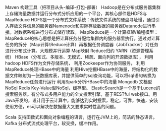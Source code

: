 Maven 构建工具（把项目从头-编译-打包-部署）
Hadoop是在分布式服务器集群上存储海量数据并运行分布式分析应用的一个平台，其核心部件是HDFS与MapReduce
HDFS是一个分布式文件系统：传统文件系统的硬盘寻址慢，通过引入存放文件信息的服务器Namenode和实际存放数据的服务器Datanode进行串接。对数据系统进行分布式储存读取。
MapReduce是一个计算框架/编程模型：MapReduce的核心思想是把计算任务分配给集群内的服务器里执行。通过对计算任务的拆分（Map计算\Reduce计算）再根据任务调度器（JobTracker）对任务进行分布式计算。大规模并行运算
Map映射
Reduce归约
YARN（资源管理系统）
HBase（分布式、多版本、无模式、稀疏、面向列的开源数据库），
利用hadoop HDFS作为文件存储系统，
利用Zookeeper作为协同服务，
利用MapReduce处理HBase中的海量
利用Hive挖掘HBase中的海量，将结构化的数据文件映射为一张数据库表，并提供简单的sql查询功能，可以将sql语句转换为MapReduce任务进行运行
利用Spark分析HBase中的海量
Mongodb 文档型NoSql
Redis Key-Value型NoSql，缓存型。
ElasticSearch是一个基于Lucene的搜索服务器。有分布式多用户能力的全文搜索引擎，基于RESTful web接口。用Java开发的，设计用于云计算中，能够达到实时搜索，稳定，可靠，快速，安装使用方便，es可以解决在数据量大又要求实时性高的问题。
 
Scala 支持函数式和面向对象编程的语言，运行在JVM上的，简洁的静态语言。
Kafka 分布式流式处理平台，软交换，缓冲作用。
